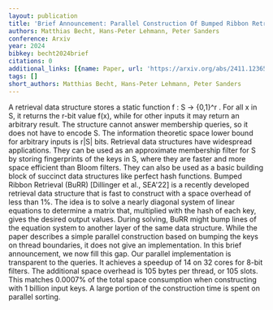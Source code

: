 ```yaml
---
layout: publication
title: 'Brief Announcement: Parallel Construction Of Bumped Ribbon Retrieval'
authors: Matthias Becht, Hans-Peter Lehmann, Peter Sanders
conference: Arxiv
year: 2024
bibkey: becht2024brief
citations: 0
additional_links: [{name: Paper, url: 'https://arxiv.org/abs/2411.12365'}]
tags: []
short_authors: Matthias Becht, Hans-Peter Lehmann, Peter Sanders
---
```

A retrieval data structure stores a static function f : S -> \{0,1\}^r . For
all x in S, it returns the r-bit value f(x), while for other inputs it may
return an arbitrary result. The structure cannot answer membership queries, so
it does not have to encode S. The information theoretic space lower bound for
arbitrary inputs is r|S| bits. Retrieval data structures have widespread
applications. They can be used as an approximate membership filter for S by
storing fingerprints of the keys in S, where they are faster and more space
efficient than Bloom filters. They can also be used as a basic building block
of succinct data structures like perfect hash functions.
  Bumped Ribbon Retrieval (BuRR) [Dillinger et al., SEA'22] is a recently
developed retrieval data structure that is fast to construct with a space
overhead of less than 1%. The idea is to solve a nearly diagonal system of
linear equations to determine a matrix that, multiplied with the hash of each
key, gives the desired output values. During solving, BuRR might bump lines of
the equation system to another layer of the same data structure. While the
paper describes a simple parallel construction based on bumping the keys on
thread boundaries, it does not give an implementation. In this brief
announcement, we now fill this gap.
  Our parallel implementation is transparent to the queries. It achieves a
speedup of 14 on 32 cores for 8-bit filters. The additional space overhead is
105 bytes per thread, or 105 slots. This matches 0.0007% of the total space
consumption when constructing with 1 billion input keys. A large portion of the
construction time is spent on parallel sorting.